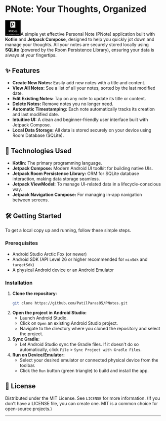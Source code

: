 # PNote: Your Thoughts, Organized

<img src="https://raw.githubusercontent.com/PatilParas05/PNotes/main/Screenshot/logo.png" alt="PNote Logo" height="50" width="50"/>A simple yet effective Personal Note (PNote) application built with **Kotlin** and **Jetpack Compose**, designed to help you quickly jot down and manage your thoughts. All your notes are securely stored locally using **SQLite** (powered by the Room Persistence Library), ensuring your data is always at your fingertips.

## ✨ Features

* **Create New Notes:** Easily add new notes with a title and content.
* **View All Notes:** See a list of all your notes, sorted by the last modified date.
* **Edit Existing Notes:** Tap on any note to update its title or content.
* **Delete Notes:** Remove notes you no longer need.
* **Automatic Timestamping:** Each note automatically tracks its creation and last modified date.
* **Intuitive UI:** A clean and beginner-friendly user interface built with Jetpack Compose.
* **Local Data Storage:** All data is stored securely on your device using Room Database (SQLite).

## 🚀 Technologies Used

* **Kotlin:** The primary programming language.
* **Jetpack Compose:** Modern Android UI toolkit for building native UIs.
* **Jetpack Room Persistence Library:** ORM for SQLite database interaction, making data storage seamless.
* **Jetpack ViewModel:** To manage UI-related data in a lifecycle-conscious way.
* **Jetpack Navigation Compose:** For managing in-app navigation between screens.

## 🛠️ Getting Started

To get a local copy up and running, follow these simple steps.

### Prerequisites

* Android Studio Arctic Fox (or newer)
* Android SDK (API Level 26 or higher recommended for `minSdk` and `targetSdk`)
* A physical Android device or an Android Emulator

### Installation

1.  **Clone the repository:**
    ```bash
    git clone https://github.com/PatilParas05/PNotes.git
    ```
2.  **Open the project in Android Studio:**
    * Launch Android Studio.
    * Click on `Open` an existing Android Studio project.
    * Navigate to the directory where you cloned the repository and select the project.
3.  **Sync Gradle:**
    * Let Android Studio sync the Gradle files. If it doesn't do so automatically, click `File` > `Sync Project with Gradle Files`.
4.  **Run on Device/Emulator:**
    * Select your desired emulator or connected physical device from the toolbar.
    * Click the `Run` button (green triangle) to build and install the app.

## 📄 License

Distributed under the MIT License. See `LICENSE` for more information.
(If you don't have a LICENSE file, you can create one. MIT is a common choice for open-source projects.)

---
